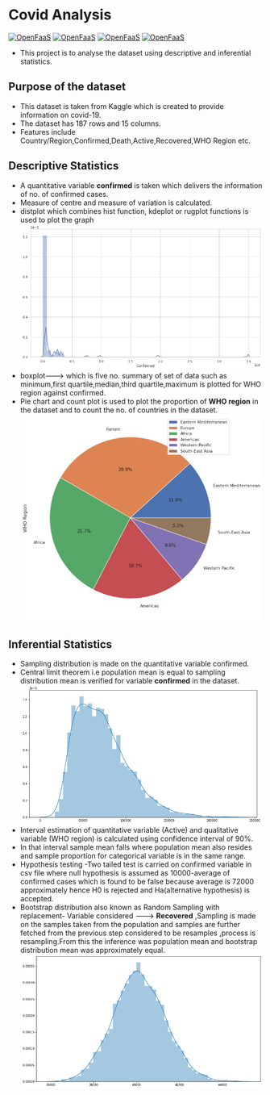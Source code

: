 # Covid Analysis

[![OpenFaaS](https://img.shields.io/badge/Library-Matplotlib-darkblue.svg)](https://www.openfaas.com)
[![OpenFaaS](https://img.shields.io/badge/Library-Seaborn-darkgreen.svg)](https://www.openfaas.com)
[![OpenFaaS](https://img.shields.io/badge/Language-Python-purple.svg)](https://www.openfaas.com)
[![OpenFaaS](https://img.shields.io/badge/Library-Pandas-brown.svg)](https://www.openfaas.com)

-  This project is to analyse the dataset using descriptive and inferential statistics.

## Purpose of the dataset
- This dataset is taken from Kaggle which is created to provide information on covid-19.
- The dataset has 187 rows and 15 columns. 
- Features include Country/Region,Confirmed,Death,Active,Recovered,WHO Region etc.

## Descriptive Statistics 
-  A quantitative variable **confirmed** is taken which delivers the information of no. of confirmed cases.
-  Measure of centre and measure of variation is calculated.
-  distplot which combines hist function, kdeplot or rugplot functions is used to plot the graph
![Alt Text](https://github.com/heera0410/Covid-Analysis/blob/master/images/hist.png)
-  boxplot---> which is five no. summary of set of data such as minimum,first quartile,median,third quartile,maximum is plotted for WHO region against confirmed.
-  Pie chart and count plot is used to plot the proportion of **WHO region** in the dataset and to count the no. of countries in the dataset.
![Alt Text](https://github.com/heera0410/Covid-Analysis/blob/master/images/Pie.png)

## Inferential Statistics
- Sampling distribution is made on the quantitative variable confirmed.
- Central limit theorem i.e population mean is equal to sampling distribution mean is verified for variable **confirmed** in the dataset.
![Alt Text](https://github.com/heera0410/Covid-Analysis/blob/master/images/sampling_dist.png)
- Interval estimation of quantitative variable (Active) and qualitative variable (WHO region) is calculated using confidence interval of 90%.
- In that interval sample mean falls where population mean also resides and sample proportion for categorical variable is in the same range.
- Hypothesis testing -Two tailed test is carried on confirmed variable in csv file where null hypothesis is assumed as 10000-average of confirmed cases
which is found to be false because average is 72000 approximately hence H0 is rejected and Ha(alternative hypothesis) is accepted.
- Bootstrap distribution also known as Random Sampling with replacement- Variable considered ---> **Recovered** ,Sampling is made on the samples taken from the population and samples are further fetched from the previous step considered to be resamples ,process is resampling.From this the inference was population mean and bootstrap distribution mean was approximately equal.
![Alt Text](https://github.com/heera0410/Covid-Analysis/blob/master/images/bootstrap.png)
